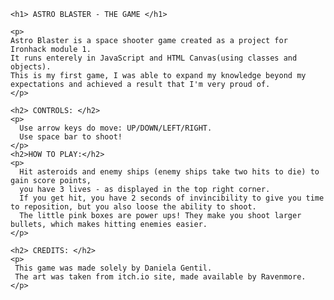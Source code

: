 
    <h1> ASTRO BLASTER - THE GAME </h1>
  
    <p>
    Astro Blaster is a space shooter game created as a project for Ironhack module 1. 
    It runs enterely in JavaScript and HTML Canvas(using classes and objects).
    This is my first game, I was able to expand my knowledge beyond my expectations and achieved a result that I'm very proud of.
    </p>
   
    <h2> CONTROLS: </h2>
    <p>
      Use arrow keys do move: UP/DOWN/LEFT/RIGHT.
      Use space bar to shoot!
    </p>
    <h2>HOW TO PLAY:</h2>
    <p>
      Hit asteroids and enemy ships (enemy ships take two hits to die) to gain score points,
      you have 3 lives - as displayed in the top right corner.
      If you get hit, you have 2 seconds of invincibility to give you time to reposition, but you also loose the ability to shoot.
      The little pink boxes are power ups! They make you shoot larger bullets, which makes hitting enemies easier.
    </p>

    <h2> CREDITS: </h2>
    <p>
     This game was made solely by Daniela Gentil.
     The art was taken from itch.io site, made available by Ravenmore.
    </p>


